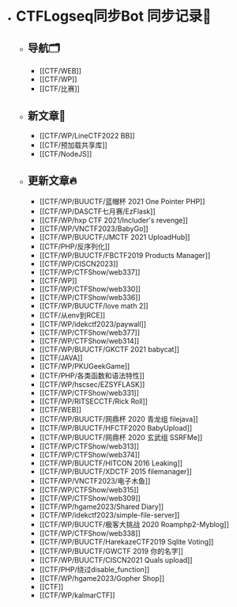 - # CTFLogseq同步Bot 同步记录🤖
  - ## 导航🗂️
    - [[CTF/WEB]]
    - [[CTF/WP]]
    - [[CTF/比赛]]
  - ## 新文章🎉
    - [[CTF/WP/LineCTF2022 BB]]
    - [[CTF/预加载共享库]]
    - [[CTF/NodeJS]]
  - ## 更新文章🔥
    - [[CTF/WP/BUUCTF/蓝帽杯 2021 One Pointer PHP]]
    - [[CTF/WP/DASCTF七月赛/EzFlask]]
    - [[CTF/WP/hxp CTF 2021/Includer's revenge]]
    - [[CTF/WP/VNCTF2023/BabyGo]]
    - [[CTF/WP/BUUCTF/JMCTF 2021 UploadHub]]
    - [[CTF/PHP/反序列化]]
    - [[CTF/WP/BUUCTF/FBCTF2019 Products Manager]]
    - [[CTF/WP/CISCN2023]]
    - [[CTF/WP/CTFShow/web337]]
    - [[CTF/WP]]
    - [[CTF/WP/CTFShow/web330]]
    - [[CTF/WP/CTFShow/web336]]
    - [[CTF/WP/BUUCTF/love math 2]]
    - [[CTF/从env到RCE]]
    - [[CTF/WP/idekctf2023/paywall]]
    - [[CTF/WP/CTFShow/web377]]
    - [[CTF/WP/CTFShow/web314]]
    - [[CTF/WP/BUUCTF/GKCTF 2021 babycat]]
    - [[CTF/JAVA]]
    - [[CTF/WP/PKUGeekGame]]
    - [[CTF/PHP/各类函数和语法特性]]
    - [[CTF/WP/hscsec/EZSYFLASK]]
    - [[CTF/WP/CTFShow/web331]]
    - [[CTF/WP/RITSECCTF/Rick Roll]]
    - [[CTF/WEB]]
    - [[CTF/WP/BUUCTF/网鼎杯 2020 青龙组 filejava]]
    - [[CTF/WP/BUUCTF/HFCTF2020 BabyUpload]]
    - [[CTF/WP/BUUCTF/网鼎杯 2020 玄武组 SSRFMe]]
    - [[CTF/WP/CTFShow/web313]]
    - [[CTF/WP/CTFShow/web374]]
    - [[CTF/WP/BUUCTF/HITCON 2016 Leaking]]
    - [[CTF/WP/BUUCTF/XDCTF 2015 filemanager]]
    - [[CTF/WP/VNCTF2023/电子木鱼]]
    - [[CTF/WP/CTFShow/web315]]
    - [[CTF/WP/CTFShow/web309]]
    - [[CTF/WP/hgame2023/Shared Diary]]
    - [[CTF/WP/idekctf2023/simple-file-server]]
    - [[CTF/WP/BUUCTF/极客大挑战 2020 Roamphp2-Myblog]]
    - [[CTF/WP/CTFShow/web338]]
    - [[CTF/WP/BUUCTF/HarekazeCTF2019 Sqlite Voting]]
    - [[CTF/WP/BUUCTF/GWCTF 2019 你的名字]]
    - [[CTF/WP/BUUCTF/CISCN2021 Quals upload]]
    - [[CTF/PHP/绕过disable_function]]
    - [[CTF/WP/hgame2023/Gopher Shop]]
    - [[CTF]]
    - [[CTF/WP/kalmarCTF]]
